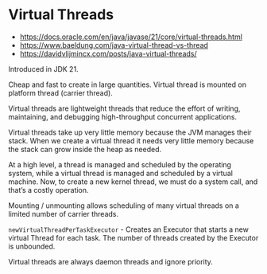# Virtual Threads

* https://docs.oracle.com/en/java/javase/21/core/virtual-threads.html
* https://www.baeldung.com/java-virtual-thread-vs-thread
* https://davidvlijmincx.com/posts/java-virtual-threads/

Introduced in JDK 21.

Cheap and fast to create in large quantities. Virtual thread is mounted on platform thread (carrier thread).

Virtual threads are lightweight threads that reduce the effort of writing, maintaining, and debugging high-throughput
concurrent applications.

Virtual threads take up very little memory because the JVM manages their stack. When we create a virtual thread it needs
very little memory because the stack can grow inside the heap as needed.

At a high level, a thread is managed and scheduled by the operating system, while a virtual thread is managed and
scheduled by a virtual machine. Now, to create a new kernel thread, we must do a system call, and that’s a costly
operation.

Mounting / unmounting allows scheduling of many virtual threads on a limited number of carrier threads.

`newVirtualThreadPerTaskExecutor` - Creates an Executor that starts a new virtual Thread for each task. The number of
threads created by the Executor is unbounded.

Virtual threads are always daemon threads and ignore priority.
